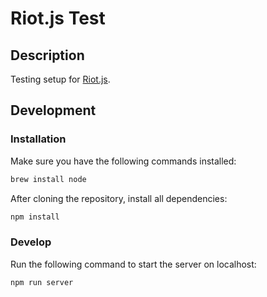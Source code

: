 # Riot.js Test

## Description

Testing setup for [Riot.js](https://muut.com/riotjs/).

## Development

### Installation

Make sure you have the following commands installed:

```sh
brew install node
```

After cloning the repository, install all dependencies:

```sh
npm install
```

### Develop

Run the following command to start the server on localhost:

```sh
npm run server
```
